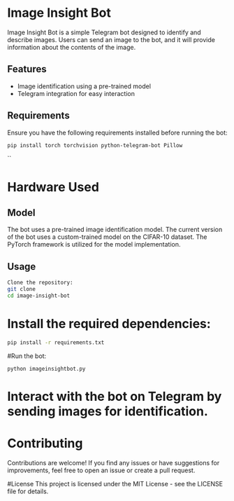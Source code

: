 # Image Insight Bot

Image Insight Bot is a simple Telegram bot designed to identify and describe images. Users can send an image to the bot, and it will provide information about the contents of the image.

## Features

- Image identification using a pre-trained model
- Telegram integration for easy interaction

## Requirements

Ensure you have the following requirements installed before running the bot:

```bash
pip install torch torchvision python-telegram-bot Pillow
```
``



# Hardware Used

## Model
The bot uses a pre-trained image identification model. The current version of the bot uses a custom-trained model on the CIFAR-10 dataset. The PyTorch framework is utilized for the model implementation.

## Usage 
```bash
Clone the repository:
git clone 
cd image-insight-bot
```
# Install the required dependencies:
```bash
pip install -r requirements.txt
```

#Run the bot:
```
python imageinsightbot.py
```

# Interact with the bot on Telegram by sending images for identification.


# Contributing
Contributions are welcome! If you find any issues or have suggestions for improvements, feel free to open an issue or create a pull request.

#License
This project is licensed under the MIT License - see the LICENSE file for details.
